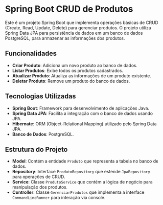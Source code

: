 # Spring Boot CRUD de Produtos

Este é um projeto Spring Boot que implementa operações básicas de CRUD (Create, Read, Update, Delete) para gerenciar produtos. O projeto utiliza Spring Data JPA para persistência de dados em um banco de dados PostgreSQL, para armazenar as informações dos produtos.

## Funcionalidades

- **Criar Produto**: Adiciona um novo produto ao banco de dados.
- **Listar Produtos**: Exibe todos os produtos cadastrados.
- **Atualizar Produto**: Atualiza as informações de um produto existente.
- **Deletar Produto**: Remove um produto do banco de dados.

## Tecnologias Utilizadas

- **Spring Boot**: Framework para desenvolvimento de aplicações Java.
- **Spring Data JPA**: Facilita a integração com o banco de dados usando JPA.
- **Hibernate**: ORM (Object-Relational Mapping) utilizado pelo Spring Data JPA.
- **Banco de Dados**: PostgreSQL.

## Estrutura do Projeto

- **Model**: Contém a entidade `Produto` que representa a tabela no banco de dados.
- **Repository**: Interface `ProdutoRepository` que estende `JpaRepository` para operações de CRUD.
- **Service**: Classe `ProdutoService` que contém a lógica de negócio para manipulação dos produtos.
- **Controller**: Classe `GerenciarProdutos` que implementa a interface `CommandLineRunner` para interação via console.
